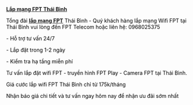 <a href="https://chuyenlapmangfpt.com/lap-mang-fpt-thai-binh/"><b>Lắp mạng FPT Thái Bình</b></a>

<span style="color: #000000;">Tổng đài <a href="https://chuyenlapmangfpt.com/"><b>lắp mạng FPT</b></a> Thái Bình - Quý khách hàng lắp mạng Wifi FPT tại Thái Bình vui lòng đến FPT Telecom hoặc liên hệ: 0968025375</span>

<span style="color: #000000;">- Hỗ trợ tư vấn 24/7</span>

<span style="color: #000000;">- Lắp đặt trong 1-2 ngày</span>

<span style="font-style: inherit; font-weight: inherit; color: #000000; font-family: var( --e-global-typography-text-font-family ), Sans-serif; background-color: var(--ast-global-color-5);">- Kiểm tra hạ tầng miễn phí</span>

<span style="font-style: inherit; font-weight: inherit; color: #000000; font-family: var( --e-global-typography-text-font-family ), Sans-serif; background-color: var(--ast-global-color-5);">Tư vấn lắp đặt wifi FPT - truyền hình FPT Play - Camera FPT tại Thái Bình.</span>

<span style="color: #000000;">Giá cước lắp wifi FPT Thái Bình chỉ từ 175k/tháng</span><span style="font-style: inherit; font-weight: inherit; color: #000000; font-family: var( --e-global-typography-text-font-family ), Sans-serif; background-color: var(--ast-global-color-5);">
</span>

<span style="font-style: inherit; font-weight: inherit; color: #000000; font-family: var( --e-global-typography-text-font-family ), Sans-serif; background-color: var(--ast-global-color-5);">Nhận báo giá chi tiết và tư vấn ngay hôm nay để nhận ưu đãi sớm nhất</span>
